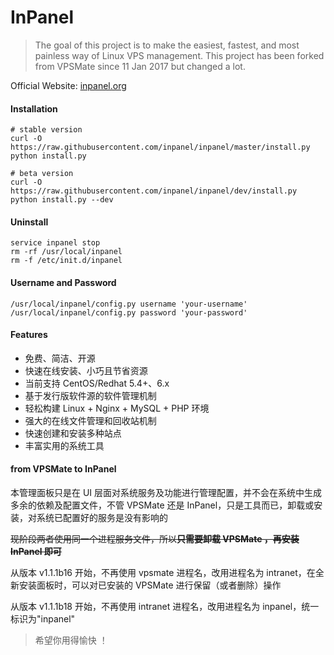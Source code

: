 # InPanel


> The goal of this project is to make the easiest, fastest, and most painless way of Linux VPS management. This project has been forked from VPSMate since 11 Jan 2017 but changed a lot.

Official Website: [inpanel.org](https://inpanel.org "InPanel")

#### Installation

```shell
# stable version
curl -O https://raw.githubusercontent.com/inpanel/inpanel/master/install.py
python install.py

# beta version
curl -O https://raw.githubusercontent.com/inpanel/inpanel/dev/install.py
python install.py --dev
```

#### Uninstall

```shell
service inpanel stop
rm -rf /usr/local/inpanel
rm -f /etc/init.d/inpanel
```

#### Username and Password

```shell
/usr/local/inpanel/config.py username 'your-username'
/usr/local/inpanel/config.py password 'your-password'
```

#### Features

- 免费、简洁、开源
- 快速在线安装、小巧且节省资源
- 当前支持 CentOS/Redhat 5.4+、6.x
- 基于发行版软件源的软件管理机制
- 轻松构建 Linux + Nginx + MySQL + PHP 环境
- 强大的在线文件管理和回收站机制
- 快速创建和安装多种站点
- 丰富实用的系统工具

#### from VPSMate to InPanel

本管理面板只是在 UI 层面对系统服务及功能进行管理配置，并不会在系统中生成多余的依赖及配置文件，不管 VPSMate 还是 InPanel，只是工具而已，卸载或安装，对系统已配置好的服务是没有影响的

~~现阶段两者使用同一个进程服务文件，所以**只需要卸载 VPSMate ，再安装 InPanel 即可**~~

从版本 v1.1.1b16 开始，不再使用 vpsmate 进程名，改用进程名为 intranet，在全新安装面板时，可以对已安装的 VPSMate 进行保留（或者删除）操作

从版本 v1.1.1b18 开始，不再使用 intranet 进程名，改用进程名为 inpanel，统一标识为"inpanel"

> 希望你用得愉快 ！
